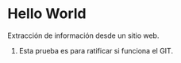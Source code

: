 ﻿# Hello World
Extracción de información desde un sitio web.

1. Esta prueba es para ratificar si funciona el GIT.